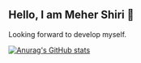 ## Hello, I am Meher Shiri 👋
Looking forward to develop myself.


[![Anurag's GitHub stats](https://github-readme-stats.vercel.app/api?username=mehershiri)](https://github.com/anuraghazra/github-readme-stats)

